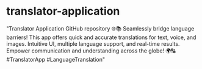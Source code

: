 # translator-application
 "Translator Application GitHub repository 🌐📚 Seamlessly bridge language barriers! This app offers quick and accurate translations for text, voice, and images. Intuitive UI, multiple language support, and real-time results. Empower communication and understanding across the globe! 🌍🔠 #TranslatorApp #LanguageTranslation"
